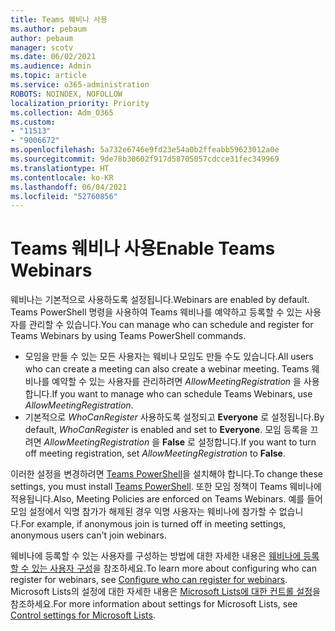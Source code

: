 ```yaml
---
title: Teams 웨비나 사용
ms.author: pebaum
author: pebaum
manager: scotv
ms.date: 06/02/2021
ms.audience: Admin
ms.topic: article
ms.service: o365-administration
ROBOTS: NOINDEX, NOFOLLOW
localization_priority: Priority
ms.collection: Adm_O365
ms.custom:
- "11513"
- "9006672"
ms.openlocfilehash: 5a732e6746e9fd23e54a0b2ffeabb59623012a0e
ms.sourcegitcommit: 9de78b30602f917d58705057cdcce31fec349969
ms.translationtype: HT
ms.contentlocale: ko-KR
ms.lasthandoff: 06/04/2021
ms.locfileid: "52760856"
---
```

# <a name="enable-teams-webinars"></a><span data-ttu-id="6ebad-102">Teams 웨비나 사용</span><span class="sxs-lookup"><span data-stu-id="6ebad-102">Enable Teams Webinars</span></span>

<span data-ttu-id="6ebad-103">웨비나는 기본적으로 사용하도록 설정됩니다.</span><span class="sxs-lookup"><span data-stu-id="6ebad-103">Webinars are enabled by default.</span></span> <span data-ttu-id="6ebad-104">Teams PowerShell 명령을 사용하여 Teams 웨비나를 예약하고 등록할 수 있는 사용자를 관리할 수 있습니다.</span><span class="sxs-lookup"><span data-stu-id="6ebad-104">You can manage who can schedule and register for Teams Webinars by using Teams PowerShell commands.</span></span>

- <span data-ttu-id="6ebad-105">모임을 만들 수 있는 모든 사용자는 웨비나 모임도 만들 수도 있습니다.</span><span class="sxs-lookup"><span data-stu-id="6ebad-105">All users who can create a meeting can also create a webinar meeting.</span></span> <span data-ttu-id="6ebad-106">Teams 웨비나를 예약할 수 있는 사용자를 관리하려면 *AllowMeetingRegistration* 을 사용합니다.</span><span class="sxs-lookup"><span data-stu-id="6ebad-106">If you want to manage who can schedule Teams Webinars, use *AllowMeetingRegistration*.</span></span> 
- <span data-ttu-id="6ebad-107">기본적으로 *WhoCanRegister* 사용하도록 설정되고 **Everyone** 로 설정됩니다.</span><span class="sxs-lookup"><span data-stu-id="6ebad-107">By default, *WhoCanRegister* is enabled and set to **Everyone**.</span></span> <span data-ttu-id="6ebad-108">모임 등록을 끄려면 *AllowMeetingRegistration* 을 **False** 로 설정합니다.</span><span class="sxs-lookup"><span data-stu-id="6ebad-108">If you want to turn off meeting registration, set *AllowMeetingRegistration* to **False**.</span></span>

<span data-ttu-id="6ebad-109">이러한 설정을 변경하려면 [Teams PowerShell](/microsoftteams/teams-powershell-install)을 설치해야 합니다.</span><span class="sxs-lookup"><span data-stu-id="6ebad-109">To change these settings, you must install [Teams PowerShell](/microsoftteams/teams-powershell-install).</span></span> <span data-ttu-id="6ebad-110">또한 모임 정책이 Teams 웨비나에 적용됩니다.</span><span class="sxs-lookup"><span data-stu-id="6ebad-110">Also, Meeting Policies are enforced on Teams Webinars.</span></span> <span data-ttu-id="6ebad-111">예를 들어 모임 설정에서 익명 참가가 해제된 경우 익명 사용자는 웨비나에 참가할 수 없습니다.</span><span class="sxs-lookup"><span data-stu-id="6ebad-111">For example, if anonymous join is turned off in meeting settings, anonymous users can't join webinars.</span></span>

<span data-ttu-id="6ebad-112">웨비나에 등록할 수 있는 사용자를 구성하는 방법에 대한 자세한 내용은 [웨비나에 등록할 수 있는 사용자 구성](/microsoftteams/set-up-webinars?source=docs#configure-who-can-register-for-webinars)을 참조하세요.</span><span class="sxs-lookup"><span data-stu-id="6ebad-112">To learn more about configuring who can register for webinars, see [Configure who can register for webinars](/microsoftteams/set-up-webinars?source=docs#configure-who-can-register-for-webinars).</span></span> <span data-ttu-id="6ebad-113">Microsoft Lists의 설정에 대한 자세한 내용은 [Microsoft Lists에 대한 컨트롤 설정](/sharepoint/control-lists)을 참조하세요.</span><span class="sxs-lookup"><span data-stu-id="6ebad-113">For more information about settings for Microsoft Lists, see [Control settings for Microsoft Lists](/sharepoint/control-lists).</span></span>